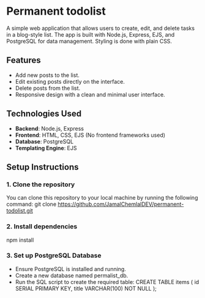 # Permanent todolist

A simple web application that allows users to create, edit, and delete tasks in a blog-style list. The app is built with Node.js, Express, EJS, and PostgreSQL for data management. Styling is done with plain CSS.

## Features
- Add new posts to the list.
- Edit existing posts directly on the interface.
- Delete posts from the list.
- Responsive design with a clean and minimal user interface.

## Technologies Used
- **Backend**: Node.js, Express
- **Frontend**: HTML, CSS, EJS (No frontend frameworks used)
- **Database**: PostgreSQL
- **Templating Engine**: EJS

## Setup Instructions
### 1. Clone the repository
You can clone this repository to your local machine by running the following command:
git clone https://github.com/JamalChemlalDEV/permanent-todolist.git

### 2. Install dependencies
npm install

### 3. Set up PostgreSQL Database
- Ensure PostgreSQL is installed and running.
- Create a new database named permalist_db.
- Run the SQL script to create the required table:
  CREATE TABLE items (
  id SERIAL PRIMARY KEY,
  title VARCHAR(100) NOT NULL
  );
